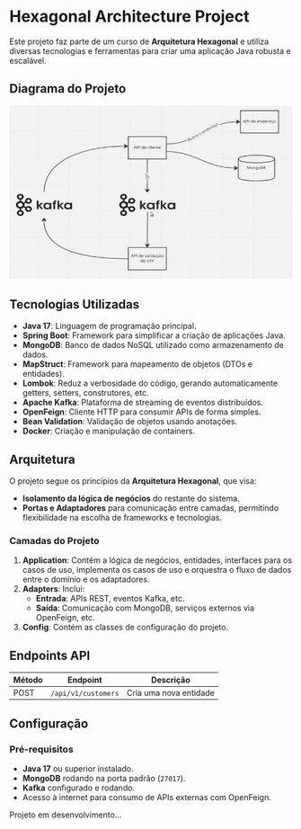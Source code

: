 # Hexagonal Architecture Project

Este projeto faz parte de um curso de **Arquitetura Hexagonal** e utiliza diversas tecnologias e ferramentas para criar uma aplicação Java robusta e escalável.

## Diagrama do Projeto
![Texto Alternativo](Diagrama%20do%20projeto.png)


## Tecnologias Utilizadas

- **Java 17**: Linguagem de programação principal.
- **Spring Boot**: Framework para simplificar a criação de aplicações Java.
- **MongoDB**: Banco de dados NoSQL utilizado como armazenamento de dados.
- **MapStruct**: Framework para mapeamento de objetos (DTOs e entidades).
- **Lombok**: Reduz a verbosidade do código, gerando automaticamente getters, setters, construtores, etc.
- **Apache Kafka**: Plataforma de streaming de eventos distribuídos.
- **OpenFeign**: Cliente HTTP para consumir APIs de forma simples.
- **Bean Validation**: Validação de objetos usando anotações.
- **Docker**: Criação e manipulação de containers.
## Arquitetura

O projeto segue os princípios da **Arquitetura Hexagonal**, que visa:
- **Isolamento da lógica de negócios** do restante do sistema.
- **Portas e Adaptadores** para comunicação entre camadas, permitindo flexibilidade na escolha de frameworks e tecnologias.

### Camadas do Projeto

1. **Application**: Contém a lógica de negócios, entidades, interfaces para os casos de uso, 
implementa os casos de uso e orquestra o fluxo de dados entre o domínio e os adaptadores.
2. **Adapters**: Inclui:
    - **Entrada**: APIs REST, eventos Kafka, etc.
    - **Saída**: Comunicação com MongoDB, serviços externos via OpenFeign, etc.
3. **Config**: Contém as classes de configuração do projeto.

## Endpoints API

| Método | Endpoint     | Descrição                      |
|--------|--------------|--------------------------------|
| POST   | `/api/v1/customers`| Cria uma nova entidade         |


## Configuração

### Pré-requisitos

- **Java 17** ou superior instalado.
- **MongoDB** rodando na porta padrão (`27017`).
- **Kafka** configurado e rodando.
- Acesso à internet para consumo de APIs externas com OpenFeign.

Projeto em desenvolvimento...